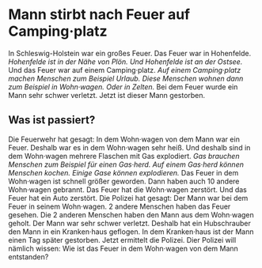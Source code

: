 # Mann stirbt nach Feuer auf Camping·platz

In Schleswig-Holstein war ein großes Feuer. Das Feuer war in Hohenfelde. 
*Hohenfelde ist in der Nähe von Plön.* 
*Und Hohenfelde ist an der Ostsee.* Und das Feuer war auf einem Camping·platz. 
*Auf einem Camping·platz machen Menschen zum Beispiel Urlaub.* 
*Diese Menschen wohnen dann zum Beispiel in Wohn·wagen.* 
*Oder in Zelten.* Bei dem Feuer wurde ein Mann sehr schwer verletzt. Jetzt ist dieser Mann gestorben. 

## Was ist passiert?
Die Feuerwehr hat gesagt: In dem Wohn·wagen von dem Mann war ein Feuer. Deshalb war es in dem Wohn·wagen sehr heiß. Und deshalb sind in dem Wohn·wagen mehrere Flaschen mit Gas explodiert. 
*Gas brauchen Menschen zum Beispiel für einen Gas·herd.* 
*Auf einem Gas·herd können Menschen kochen.* 
*Einige Gase können explodieren.* Das Feuer in dem Wohn·wagen ist schnell größer geworden. Dann haben auch 10 andere Wohn·wagen gebrannt. Das Feuer hat die Wohn·wagen zerstört. Und das Feuer hat ein Auto zerstört. 
Die Polizei hat gesagt: Der Mann war bei dem Feuer in seinem Wohn·wagen. 2 andere Menschen haben das Feuer gesehen. Die 2 anderen Menschen haben den Mann aus dem Wohn·wagen geholt. Der Mann war sehr schwer verletzt. Deshalb hat ein Hubschrauber den Mann in ein Kranken·haus geflogen. In dem Kranken·haus ist der Mann einen Tag später gestorben. 
Jetzt ermittelt die Polizei. Dier Polizei will nämlich wissen: Wie ist das Feuer in dem Wohn·wagen von dem Mann entstanden? 
